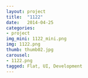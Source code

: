 ```yaml
---
layout: project
title:  "1122"
date:   2014-04-25
categories:
- project
img_mini: 1122_mini.png
img: 1122.png
thumb: thumb02.jpg
carousel:
- 1122.png
tagged: Flat, UI, Development
---
```

